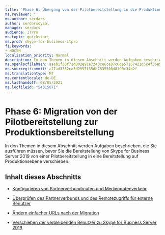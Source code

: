 ```yaml
---
title: 'Phase 6: Übergang von der Pilotbereitstellung in die Produktion'
ms.reviewer: ''
ms.author: serdars
author: serdarsoysal
manager: serdars
audience: ITPro
ms.topic: quickstart
ms.prod: skype-for-business-itpro
f1.keywords:
- NOCSH
localization_priority: Normal
description: In den Themen in diesem Abschnitt werden Aufgaben beschrieben, die Sie ausführen müssen, bevor Sie die Bereitstellung von Skype for Business Server 2019 von einer Pilotbereitstellung in eine Bereitstellung auf Produktionsebene verschieben.
ms.openlocfilehash: aaeb1f30f71d802e91e7243ce6ce07c6da57167421d5c4f5ba98ea855c20e240
ms.sourcegitcommit: a17ad3332ca5d2997f85db7835500d8190c34b2f
ms.translationtype: MT
ms.contentlocale: de-DE
ms.lasthandoff: 08/05/2021
ms.locfileid: "54315071"
---
```

# <a name="phase-6-move-from-pilot-deployment-into-production"></a>Phase 6: Migration von der Pilotbereitstellung zur Produktionsbereitstellung

In den Themen in diesem Abschnitt werden Aufgaben beschrieben, die Sie ausführen müssen, bevor Sie die Bereitstellung von Skype for Business Server 2019 von einer Pilotbereitstellung in eine Bereitstellung auf Produktionsebene verschieben.
  
## <a name="in-this-section"></a>Inhalt dieses Abschnitts

- [Konfigurieren von Partnerverbundrouten und Mediendatenverkehr](configure-federation-routes-and-media-traffic.md)
    
- [Überprüfen des Partnerverbunds und des Remotezugriffs für externe Benutzer](verify-federation-and-remote-access-for-external-users.md)
    
- [Ändern einfacher URLs nach der Migration](change-simple-urls-after-migration.md)
    
- [Verschieben der verbleibenden Benutzer zu Skype for Business Server 2019](move-remaining-users.md)
    

